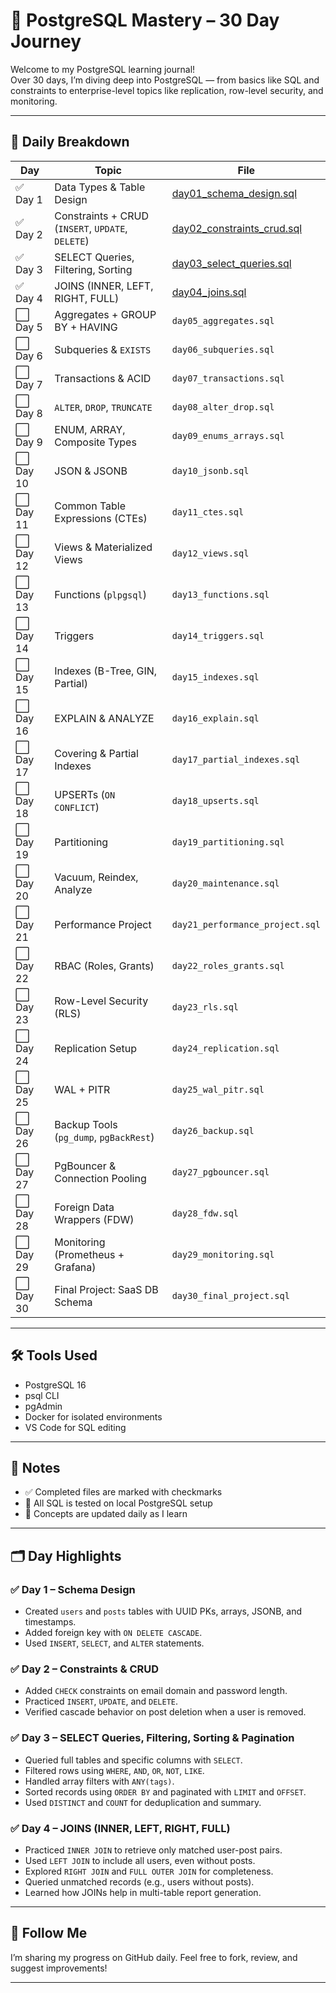 # 🚀 PostgreSQL Mastery – 30 Day Journey

Welcome to my PostgreSQL learning journal!  
Over 30 days, I’m diving deep into PostgreSQL — from basics like SQL and constraints to enterprise-level topics like replication, row-level security, and monitoring.

---

## 📅 Daily Breakdown

| Day       | Topic                                             | File                                                       |
| --------- | ------------------------------------------------- | ---------------------------------------------------------- |
| ✅ Day 1  | Data Types & Table Design                         | [day01_schema_design.sql](./day01_schema_design.sql)       |
| ✅ Day 2  | Constraints + CRUD (`INSERT`, `UPDATE`, `DELETE`) | [day02_constraints_crud.sql](./day02_constraints_crud.sql) |
| ✅ Day 3  | SELECT Queries, Filtering, Sorting                | [day03_select_queries.sql](./day03_select_queries.sql)     |
| ✅ Day 4  | JOINS (INNER, LEFT, RIGHT, FULL)                  | [day04_joins.sql](./day04_joins.sql)                       |
| ⬜ Day 5  | Aggregates + GROUP BY + HAVING                    | `day05_aggregates.sql`                                     |
| ⬜ Day 6  | Subqueries & `EXISTS`                             | `day06_subqueries.sql`                                     |
| ⬜ Day 7  | Transactions & ACID                               | `day07_transactions.sql`                                   |
| ⬜ Day 8  | `ALTER`, `DROP`, `TRUNCATE`                       | `day08_alter_drop.sql`                                     |
| ⬜ Day 9  | ENUM, ARRAY, Composite Types                      | `day09_enums_arrays.sql`                                   |
| ⬜ Day 10 | JSON & JSONB                                      | `day10_jsonb.sql`                                          |
| ⬜ Day 11 | Common Table Expressions (CTEs)                   | `day11_ctes.sql`                                           |
| ⬜ Day 12 | Views & Materialized Views                        | `day12_views.sql`                                          |
| ⬜ Day 13 | Functions (`plpgsql`)                             | `day13_functions.sql`                                      |
| ⬜ Day 14 | Triggers                                          | `day14_triggers.sql`                                       |
| ⬜ Day 15 | Indexes (B-Tree, GIN, Partial)                    | `day15_indexes.sql`                                        |
| ⬜ Day 16 | EXPLAIN & ANALYZE                                 | `day16_explain.sql`                                        |
| ⬜ Day 17 | Covering & Partial Indexes                        | `day17_partial_indexes.sql`                                |
| ⬜ Day 18 | UPSERTs (`ON CONFLICT`)                           | `day18_upserts.sql`                                        |
| ⬜ Day 19 | Partitioning                                      | `day19_partitioning.sql`                                   |
| ⬜ Day 20 | Vacuum, Reindex, Analyze                          | `day20_maintenance.sql`                                    |
| ⬜ Day 21 | Performance Project                               | `day21_performance_project.sql`                            |
| ⬜ Day 22 | RBAC (Roles, Grants)                              | `day22_roles_grants.sql`                                   |
| ⬜ Day 23 | Row-Level Security (RLS)                          | `day23_rls.sql`                                            |
| ⬜ Day 24 | Replication Setup                                 | `day24_replication.sql`                                    |
| ⬜ Day 25 | WAL + PITR                                        | `day25_wal_pitr.sql`                                       |
| ⬜ Day 26 | Backup Tools (`pg_dump`, `pgBackRest`)            | `day26_backup.sql`                                         |
| ⬜ Day 27 | PgBouncer & Connection Pooling                    | `day27_pgbouncer.sql`                                      |
| ⬜ Day 28 | Foreign Data Wrappers (FDW)                       | `day28_fdw.sql`                                            |
| ⬜ Day 29 | Monitoring (Prometheus + Grafana)                 | `day29_monitoring.sql`                                     |
| ⬜ Day 30 | Final Project: SaaS DB Schema                     | `day30_final_project.sql`                                  |

---

## 🛠️ Tools Used

- PostgreSQL 16
- psql CLI
- pgAdmin
- Docker for isolated environments
- VS Code for SQL editing

---

## 🔖 Notes

- ✅ Completed files are marked with checkmarks
- 🧪 All SQL is tested on local PostgreSQL setup
- 🧠 Concepts are updated daily as I learn

---

## 🗂️ Day Highlights

### ✅ Day 1 – Schema Design

- Created `users` and `posts` tables with UUID PKs, arrays, JSONB, and timestamps.
- Added foreign key with `ON DELETE CASCADE`.
- Used `INSERT`, `SELECT`, and `ALTER` statements.

### ✅ Day 2 – Constraints & CRUD

- Added `CHECK` constraints on email domain and password length.
- Practiced `INSERT`, `UPDATE`, and `DELETE`.
- Verified cascade behavior on post deletion when a user is removed.

### ✅ Day 3 – SELECT Queries, Filtering, Sorting & Pagination

- Queried full tables and specific columns with `SELECT`.
- Filtered rows using `WHERE`, `AND`, `OR`, `NOT`, `LIKE`.
- Handled array filters with `ANY(tags)`.
- Sorted records using `ORDER BY` and paginated with `LIMIT` and `OFFSET`.
- Used `DISTINCT` and `COUNT` for deduplication and summary.

### ✅ Day 4 – JOINS (INNER, LEFT, RIGHT, FULL)

- Practiced `INNER JOIN` to retrieve only matched user-post pairs.
- Used `LEFT JOIN` to include all users, even without posts.
- Explored `RIGHT JOIN` and `FULL OUTER JOIN` for completeness.
- Queried unmatched records (e.g., users without posts).
- Learned how JOINs help in multi-table report generation.

---

## 📌 Follow Me

I’m sharing my progress on GitHub daily. Feel free to fork, review, and suggest improvements!

---
